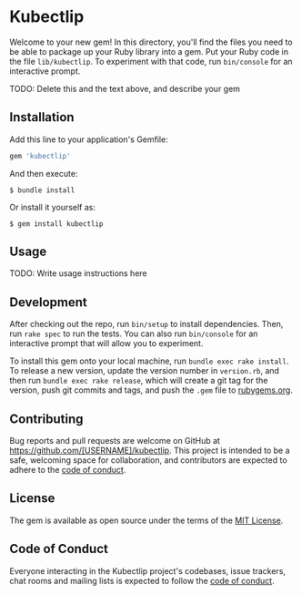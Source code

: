 # Kubectlip

Welcome to your new gem! In this directory, you'll find the files you need to be able to package up your Ruby library into a gem. Put your Ruby code in the file `lib/kubectlip`. To experiment with that code, run `bin/console` for an interactive prompt.

TODO: Delete this and the text above, and describe your gem

## Installation

Add this line to your application's Gemfile:

```ruby
gem 'kubectlip'
```

And then execute:

    $ bundle install

Or install it yourself as:

    $ gem install kubectlip

## Usage

TODO: Write usage instructions here

## Development

After checking out the repo, run `bin/setup` to install dependencies. Then, run `rake spec` to run the tests. You can also run `bin/console` for an interactive prompt that will allow you to experiment.

To install this gem onto your local machine, run `bundle exec rake install`. To release a new version, update the version number in `version.rb`, and then run `bundle exec rake release`, which will create a git tag for the version, push git commits and tags, and push the `.gem` file to [rubygems.org](https://rubygems.org).

## Contributing

Bug reports and pull requests are welcome on GitHub at https://github.com/[USERNAME]/kubectlip. This project is intended to be a safe, welcoming space for collaboration, and contributors are expected to adhere to the [code of conduct](https://github.com/[USERNAME]/kubectlip/blob/master/CODE_OF_CONDUCT.md).


## License

The gem is available as open source under the terms of the [MIT License](https://opensource.org/licenses/MIT).

## Code of Conduct

Everyone interacting in the Kubectlip project's codebases, issue trackers, chat rooms and mailing lists is expected to follow the [code of conduct](https://github.com/[USERNAME]/kubectlip/blob/master/CODE_OF_CONDUCT.md).
